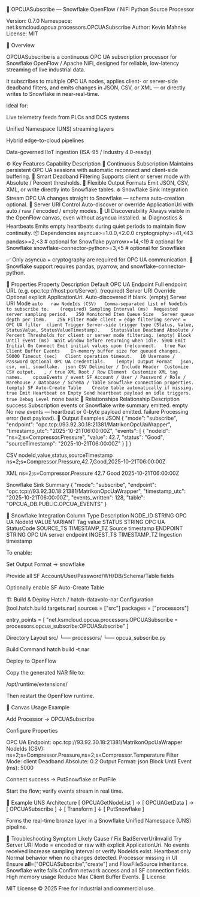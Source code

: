 🐉 OPCUASubscribe — Snowflake OpenFlow / NiFi Python Source Processor

Version: 0.7.0
Namespace: net.ksmcloud.opcua.processors.OPCUASubscribe
Author: Kevin Mahnke
License: MIT

🧩 Overview

OPCUASubscribe is a continuous OPC UA subscription processor for Snowflake OpenFlow / Apache NiFi, designed for reliable, low-latency streaming of live industrial data.

It subscribes to multiple OPC UA nodes, applies client- or server-side deadband filters, and emits changes in JSON, CSV, or XML — or directly writes to Snowflake in near-real-time.

Ideal for:

Live telemetry feeds from PLCs and DCS systems

Unified Namespace (UNS) streaming layers

Hybrid edge-to-cloud pipelines

Data-governed IIoT ingestion (ISA-95 / Industry 4.0-ready)

⚙️ Key Features
Capability	Description
🔄 Continuous Subscription	Maintains persistent OPC UA sessions with automatic reconnect and client-side buffering.
🧠 Smart Deadband Filtering	Supports client or server mode with Absolute / Percent thresholds.
🧾 Flexible Output Formats	Emit JSON, CSV, XML, or write directly into Snowflake tables.
❄️ Snowflake Sink Integration	Stream OPC UA changes straight to Snowflake — schema auto-creation optional.
🔌 Server URI Control	Auto-discover or override ApplicationUri with auto / raw / encoded / empty modes.
🧰 UI Discoverability	Always visible in the OpenFlow canvas, even without asyncua installed.
📊 Diagnostics & Heartbeats	Emits empty heartbeats during quiet periods to maintain flow continuity.
📦 Dependencies
asyncua>=1.0.0,<2.0.0
cryptography>=41,<43
pandas>=2,<3           # optional for Snowflake
pyarrow>=14,<19        # optional for Snowflake
snowflake-connector-python>=3,<5  # optional for Snowflake


✅ Only asyncua + cryptography are required for OPC UA communication.
🧊 Snowflake support requires pandas, pyarrow, and snowflake-connector-python.

🧠 Properties
Property	Description	Default
OPC UA Endpoint	Full endpoint URL (e.g. opc.tcp://host:port/Server).	(required)
Server URI Override	Optional explicit ApplicationUri. Auto-discovered if blank.	(empty)
Server URI Mode	`auto	raw
NodeIds (CSV)	Comma-separated list of NodeIds to subscribe to.	(required)
Sampling Interval (ms)	Requested server sampling period.	250
Monitored Item Queue Size	Server queue depth per item.	256
Filter Mode	client = edge filtering server = OPC UA filter	client
Trigger	Server-side trigger type (Status, Value, StatusValue, StatusValueTimestamp).	StatusValue
Deadband Absolute / Percent	Thresholds for client or server mode filtering.	(empty)
Block Until Event (ms)	Wait window before returning when idle.	5000
Emit Initial On Connect	Emit initial values upon (re)connect.	true
Max Client Buffer Events	In-memory buffer size for queued changes.	50000
Timeout (sec)	Client operation timeout.	10
Username / Password	Optional OPC UA credentials.	(empty)
Output Format	json, csv, xml, snowflake.	json
CSV Delimiter / Include Header	Customize CSV output.	, / true
XML Root / Row Element	Customize XML tag names.	opcuaEvents / event
SF Account / User / Password / Role / Warehouse / Database / Schema / Table	Snowflake connection properties.	(empty)
SF Auto-Create Table	Create table automatically if missing.	true
Emit Heartbeat on Empty	Send heartbeat payload on idle triggers.	true
Debug Level	`none	basic
🔀 Relationships
Relationship	Description
success	Subscription events or Snowflake write summary emitted.
empty	No new events — heartbeat or 0-byte payload emitted.
failure	Processing error (text payload).
🧾 Output Examples
JSON
{
  "mode": "subscribe",
  "endpoint": "opc.tcp://93.92.30.18:21381/MatrikonOpcUaWrapper",
  "timestamp_utc": "2025-10-21T06:00:00Z",
  "events": [
    {
      "nodeId": "ns=2;s=Compressor.Pressure",
      "value": 42.7,
      "status": "Good",
      "sourceTimestamp": "2025-10-21T06:00:00Z"
    }
  ]
}

CSV
nodeId,value,status,sourceTimestamp
ns=2;s=Compressor.Pressure,42.7,Good,2025-10-21T06:00:00Z

XML
<opcuaEvents endpoint="opc.tcp://93.92.30.18:21381/MatrikonOpcUaWrapper">
  <event>
    <nodeId>ns=2;s=Compressor.Pressure</nodeId>
    <value>42.7</value>
    <status>Good</status>
    <sourceTimestamp>2025-10-21T06:00:00Z</sourceTimestamp>
  </event>
</opcuaEvents>

Snowflake Sink Summary
{
  "mode": "subscribe",
  "endpoint": "opc.tcp://93.92.30.18:21381/MatrikonOpcUaWrapper",
  "timestamp_utc": "2025-10-21T06:00:00Z",
  "events_written": 128,
  "table": "OPCUA_DB.PUBLIC.OPCUA_EVENTS"
}

🧊 Snowflake Integration
Column	Type	Description
NODE_ID	STRING	OPC UA NodeId
VALUE	VARIANT	Tag value
STATUS	STRING	OPC UA StatusCode
SOURCE_TS	TIMESTAMP_TZ	Source timestamp
ENDPOINT	STRING	OPC UA server endpoint
INGEST_TS	TIMESTAMP_TZ	Ingestion timestamp

To enable:

Set Output Format → snowflake

Provide all SF Account/User/Password/WH/DB/Schema/Table fields

Optionally enable SF Auto-Create Table

🏗️ Build & Deploy
Hatch / hatch-datavolo-nar Configuration
[tool.hatch.build.targets.nar]
sources = ["src"]
packages = ["processors"]

entry_points = [
  "net.ksmcloud.opcua.processors.OPCUASubscribe = processors.opcua_subscribe:OPCUASubscribe"
]

Directory Layout
src/
 └── processors/
      └── opcua_subscribe.py

Build Command
hatch build -t nar

Deploy to OpenFlow

Copy the generated NAR file to:

/opt/runtime/extensions/


Then restart the OpenFlow runtime.

🧭 Canvas Usage Example

Add Processor → OPCUASubscribe

Configure Properties

OPC UA Endpoint:  opc.tcp://93.92.30.18:21381/MatrikonOpcUaWrapper
NodeIds (CSV):    ns=2;s=Compressor.Pressure,ns=2;s=Compressor.Temperature
Filter Mode:      client
Deadband Absolute: 0.2
Output Format:    json
Block Until Event (ms): 5000


Connect success → PutSnowflake or PutFile

Start the flow; verify events stream in real time.

🧱 Example UNS Architecture
[ OPCUAGetNodeList ] → [ OPCUAGetData ] → [ OPCUASubscribe ]
                                     ↓
                               [ Transform ]
                                     ↓
                               [ PutSnowflake ]


Forms the real-time bronze layer in a Snowflake Unified Namespace (UNS) pipeline.

🧰 Troubleshooting
Symptom	Likely Cause / Fix
BadServerUriInvalid	Try Server URI Mode = encoded or raw with explicit ApplicationUri.
No events received	Increase sampling interval or verify NodeIds exist.
Heartbeat only	Normal behavior when no changes detected.
Processor missing in UI	Ensure __all__=["OPCUASubscribe","create"] and FlowFileSource inheritance.
Snowflake write fails	Confirm network access and all SF connection fields.
High memory usage	Reduce Max Client Buffer Events.
🧾 License

MIT License © 2025
Free for industrial and commercial use.